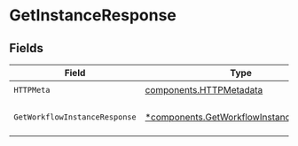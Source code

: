 # GetInstanceResponse


## Fields

| Field                                                                                             | Type                                                                                              | Required                                                                                          | Description                                                                                       |
| ------------------------------------------------------------------------------------------------- | ------------------------------------------------------------------------------------------------- | ------------------------------------------------------------------------------------------------- | ------------------------------------------------------------------------------------------------- |
| `HTTPMeta`                                                                                        | [components.HTTPMetadata](../../models/components/httpmetadata.md)                                | :heavy_check_mark:                                                                                | N/A                                                                                               |
| `GetWorkflowInstanceResponse`                                                                     | [*components.GetWorkflowInstanceResponse](../../models/components/getworkflowinstanceresponse.md) | :heavy_minus_sign:                                                                                | The workflow instance                                                                             |
